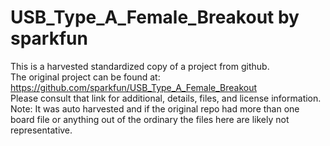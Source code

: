 
# USB_Type_A_Female_Breakout by sparkfun  
This is a harvested standardized copy of a project from github.  
The original project can be found at:  
https://github.com/sparkfun/USB_Type_A_Female_Breakout  
Please consult that link for additional, details, files, and license information.  
Note: It was auto harvested and if the original repo had more than one board file or anything out of the ordinary the files here are likely not representative.  
    